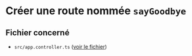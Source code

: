 # Créer une route nommée `sayGoodbye`

## Fichier concerné

- `src/app.controller.ts` ([voir le fichier](./e-commerce/src/app.controller.ts))